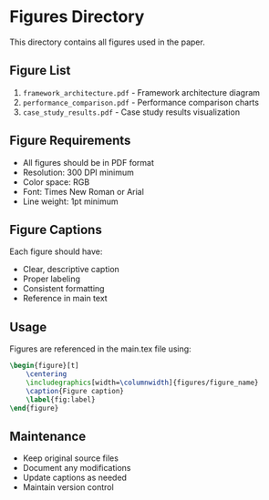 # Figures Directory

This directory contains all figures used in the paper.

## Figure List
1. `framework_architecture.pdf` - Framework architecture diagram
2. `performance_comparison.pdf` - Performance comparison charts
3. `case_study_results.pdf` - Case study results visualization

## Figure Requirements
- All figures should be in PDF format
- Resolution: 300 DPI minimum
- Color space: RGB
- Font: Times New Roman or Arial
- Line weight: 1pt minimum

## Figure Captions
Each figure should have:
- Clear, descriptive caption
- Proper labeling
- Consistent formatting
- Reference in main text

## Usage
Figures are referenced in the main.tex file using:
```latex
\begin{figure}[t]
    \centering
    \includegraphics[width=\columnwidth]{figures/figure_name}
    \caption{Figure caption}
    \label{fig:label}
\end{figure}
```

## Maintenance
- Keep original source files
- Document any modifications
- Update captions as needed
- Maintain version control 